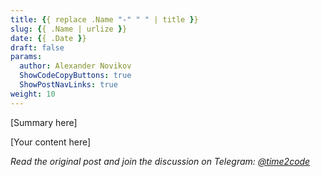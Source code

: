 ```yaml
---
title: {{ replace .Name "-" " " | title }}  
slug: {{ .Name | urlize }}                 
date: {{ .Date }}
draft: false                                  
params:
  author: Alexander Novikov                  
  ShowCodeCopyButtons: true
  ShowPostNavLinks: true                
weight: 10                                   
---
```


[Summary here]

<!--more-->

[Your content here]

*Read the original post and join the discussion on Telegram: [@time2code](https://t.me/time2code)*